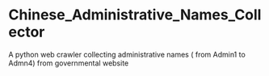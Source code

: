 # Chinese_Administrative_Names_Collector
A python web crawler collecting administrative names ( from Admin1  to Admn4) from governmental website
